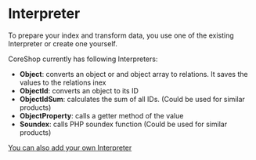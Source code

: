 # Interpreter

To prepare your index and transform data, you use one of the existing Interpreter or create one yourself.

CoreShop currently has following Interpreters:

 - **Object**: converts an object or and object array to relations. It saves the values to the relations inex
 - **ObjectId**: converts an object to its ID
 - **ObjectIdSum**: calculates the sum of all IDs. (Could be used for similar products)
 - **ObjectProperty**: calls a getter method of the value
 - **Soundex**: calls PHP soundex function (Could be used for similar products)

[You can also add your own Interpreter](./02_Create_Interpreter.md)